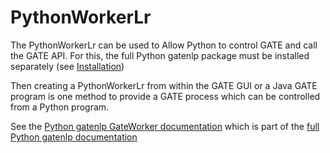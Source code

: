 # PythonWorkerLr

The PythonWorkerLr can be used to Allow Python to control GATE and call the GATE API. For this, the full Python gatenlp package must be installed separately (see [Installation](python-install))

Then creating a PythonWorkerLr from within the GATE GUI or a Java
GATE program is one method to provide a GATE process which can be 
controlled from a Python program.

See the [Python gatenlp GateWorker documentation](https://gatenlp.github.io/python-gatenlp/gateworker) which is part of the 
[full Python gatenlp documentation](https://gatenlp.github.io/python-gatenlp/)
